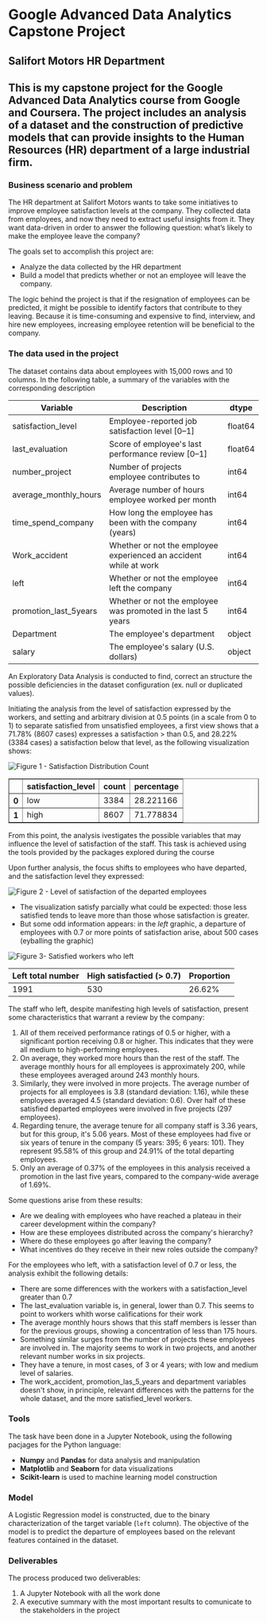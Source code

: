 # **Google Advanced Data Analytics Capstone Project**

## **Salifort Motors HR Department**

This is my capstone project for the Google Advanced Data Analytics course from Google and Coursera. The project includes an analysis  of a dataset and the construction of predictive models that can provide insights to the Human Resources (HR) department of a large industrial firm.
---

### **Business scenario and problem**

The HR department at Salifort Motors wants to take some initiatives to improve employee satisfaction levels at the company. They collected data from employees, and now they need to extract useful insights from it. They want data-driven in order to answer the following question: what’s likely to make the employee leave the company?

The goals set to accomplish this project are:
 - Analyze the data collected by the HR department
 - Build a model that predicts whether or not an employee will leave the company.

The logic behind the project is that if the resignation of employees can be predicted, it might be possible to identify factors that contribute to they leaving. Because it is time-consuming and expensive to find, interview, and hire new employees, increasing employee retention will be beneficial to the company.

### **The data used in the project**

The dataset contains data about employees with 15,000 rows and 10 columns. In the following table, a summary of the variables with the corresponding description

Variable  |Description |dtype |
-----|-----|-----|
satisfaction_level|Employee-reported job satisfaction level [0&ndash;1]|float64|
last_evaluation|Score of employee's last performance review [0&ndash;1]|float64|
number_project|Number of projects employee contributes to|int64|
average_monthly_hours|Average number of hours employee worked per month|int64|
time_spend_company|How long the employee has been with the company (years)|int64|
Work_accident|Whether or not the employee experienced an accident while at work|int64|
left|Whether or not the employee left the company|int64|
promotion_last_5years|Whether or not the employee was promoted in the last 5 years|int64|
Department|The employee's department|object|
salary|The employee's salary (U.S. dollars)|object|

An Exploratory Data Analysis is conducted to find, correct an structure the possible deficiencies in the dataset configuration (ex. null or duplicated values).

Initiating the analysis from the level of satisfaction expressed by the workers, and setting and arbitrary division at 0.5 points (in a scale from 0 to 1) to separate satisfied from unsatisfied employees, a first view shows that a 71.78% (8607 cases) expresses a satisfaction > than 0.5, and 28.22% (3384 cases) a satisfaction below that level, as the following visualization shows:

![Figure 1 - Satisfaction Distribution Count](./images/01_satistaction_level_count.png)

<div>
<style scoped>
    .dataframe tbody tr th:only-of-type {
        vertical-align: middle;
    }

    .dataframe tbody tr th {
        vertical-align: top;
    }

    .dataframe thead th {
        text-align: right;
    }
</style>
<table border="1" class="dataframe">
  <thead>
    <tr style="text-align: right;">
      <th></th>
      <th>satisfaction_level</th>
      <th>count</th>
      <th>percentage</th>
    </tr>
  </thead>
  <tbody>
    <tr>
      <th>0</th>
      <td>low</td>
      <td>3384</td>
      <td>28.221166</td>
    </tr>
    <tr>
      <th>1</th>
      <td>high</td>
      <td>8607</td>
      <td>71.778834</td>
    </tr>
  </tbody>
</table>
</div>

From this point, the analysis ivestigates the possible variables that may influence the level of satisfaction of the staff. This task is achieved using the tools provided by the packages explored during the course

Upon further analysis, the focus shifts to employees who have departed, and the satisfaction level they expressed:

![Figure 2 - Level of satisfaction of the departed employees](./images/01_left.png)

- The visualization satisfy parcially what could be expected: those less satisfied tends to leave more than those whose satisfaction is greater.
- But some odd information appears: in the *left* graphic, a departure of employees with 0.7 or more points of satisfaction arise, about 500 cases (eyballing the graphic)

![Figure 3- Satisfied workers who left](./images/03_left_satisfaction_level.png)

Left total number | High satisfactied (> 0.7)| Proportion|
-----|-----|-----|
1991 |530 |26.62%|

The staff who left, despite manifesting high levels of satisfaction, present some characteristics that warrant a review by the company:
1. All of them received performance ratings of 0.5 or higher, with a significant portion receiving 0.8 or higher. This indicates that they were all medium to high-performing employees.
2. On average, they worked more hours than the rest of the staff. The average monthly hours for all employees is approximately 200, while these employees averaged around 243 monthly hours.
3. Similarly, they were involved in more projects. The average number of projects for all employees is 3.8 (standard deviation: 1.16), while these employees averaged 4.5 (standard deviation: 0.6). Over half of these satisfied departed employees were involved in five projects (297 employees).
4. Regarding tenure, the average tenure for all company staff is 3.36 years, but for this group, it's 5.06 years. Most of these employees had five or six years of tenure in the company (5 years: 395; 6 years: 101). They represent 95.58% of this group and 24.91% of the total departing employees.
5. Only an average of 0.37% of the employees in this analysis received a promotion in the last five years, compared to the company-wide average of 1.69%.

Some questions arise from these results:

- Are we dealing with employees who have reached a plateau in their career development within the company?
- How are these employees distributed across the company's hierarchy?
- Where do these employees go after leaving the company?
- What incentives do they receive in their new roles outside the company?

For the employees who left, with a satisfaction level of 0.7 or less, the analysis exhibit the following details:

- There are some differences with the workers with a satisfaction_level greater than 0.7
- The last_evaluation variable is, in general, lower than 0.7. This seems to point to workers whith worse califications for their work
- The average monthly hours shows that this staff members is lesser than for the previous groups, showing a concentration of less than 175 hours.
- Something similar surges from the number of projects these employees are involved in. The majority seems to work in two projects, and another relevant number works in six projects.
- They have a tenure, in most cases, of 3 or 4 years; with low and medium level of salaries.
- The work_accident, promotion_las_5_years and department variables doesn't show, in principle, relevant differences with the patterns for the whole dataset, and the more satisfied_level workers.

### **Tools**

The task have been done in a Jupyter Notebook, using the following pacjages for the Python language:
- **Numpy** and **Pandas** for data analysis and manipulation
- **Matplotlib** and **Seaborn** for data visualizations
- **Scikit-learn** is used to machine learning model construction

### **Model**

A Logistic Regression model is constructed, due to the binary characterization of the target variable (`left` column). The objective of the model is to predict the departure of employees based on the relevant features contained in the dataset.

### **Deliverables**

The process produced two deliverables:
1. A Jupyter Notebook with all the work done
2. A executive summary with the most important results to comunicate to the stakeholders in the project